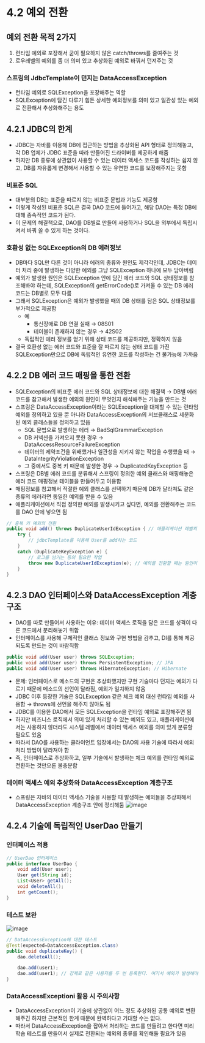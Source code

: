 4.2 예외 전환
=
## 예외 전환 목적 2가지
1. 런타임 예외로 포장해서 굳이 필요하지 않은 catch/throws를 줄여주는 것
2. 로우레벨의 예외를 좀 더 의미 있고 추상화된 예외로 바꿔서 던져주는 것

### 스프링의 JdbcTemplate이 던지는 DataAccessException
- 런타임 예외로 SQLException을 포장해주는 역할
- SQLException에 담긴 다루기 힘든 상세한 예외정보를 의미 있고 일관성 있는 예외로 전환해서 추상화해주는 용도

## 4.2.1 JDBC의 한계
- JDBC는 자바를 이용해 DB에 접근하는 방법을 추상화된 API 형태로 정의해놓고, 각 DB 업체가 JDBC 표준을 따라 만들어진 드라이버를 제공하게 해줌
- 하지만 DB 종류에 상관없이 사용할 수 있는 데이터 액세스 코드를 작성하는 쉽지 않고, DB를 자유롭게 변경해서 사용할 수 있는 유연한 코드를 보장해주지는 못함

### 비표준 SQL
- 대부분의 DB는 표준을 따르지 않는 비표준 문법과 기능도 제공함
- 이렇게 작성된 비표준 SQL은 결국 DAO 코드에 들어가고, 해당 DAO는 특정 DB에 대해 종속적인 코드가 된다.
- 이 문제의 해결책으로, DAO를 DB별로 만들어 사용하거나 SQL을 외부에서 독립시켜서 바꿔 쓸 수 있게 하는 것이다.

### 호환성 없는 SQLException의 DB 에러정보
- DB마다 SQL만 다른 것이 아니라 에러의 종류와 원인도 제각각인데, JDBC는 데이터 처리 중에 발생하는 다양한 예외를 그냥 SQLException 하나에 모두 담아버림
- 예외가 발생한 원인은 SQLException 안에 담긴 에러 코드와 SQL 상태정보를 참조해봐야 하는데, SQLException의 getErrorCode()로 가져올 수 있는 DB 에러 코드는 DB별로 모두 다름
- 그래서 SQLException은 예외가 발생했을 때의 DB 상태를 담은 SQL 상태정보를 부가적으로 제공함
  - 예
    - 통신장애로 DB 연결 실패 &rarr; 08S01
    - 테이블이 존재하지 않는 경우 &rarr; 42S02
  - 독립적인 에러 정보를 얻기 위해 상태 코드를 제공하지만, 정확하지 않음
- 결국 호환성 없는 에러 코드와 표준을 잘 따르지 않는 상태 코드를 가진 SQLException만으로 DB에 독립적인 유연한 코드를 작성하는 건 불가능에 가까움

## 4.2.2 DB 에러 코드 매핑을 통한 전환
- SQLException의 비표준 에러 코드와 SQL 상태정보에 대한 해결책 &rarr; DB별 에러 코드를 참고해서 발생한 예외의 원인이 무엇인지 해석해주는 기능을 만드는 것
- 스프링은 DataAccessException이라는 SQLException을 대체할 수 있는 런타임 예외를 정의하고 있을 뿐 아니라 DataAccessException의 서브클래스로 세분화된 예외 클래스들을 정의하고 있음
  - SQL 문법으로 발생하는 에러 &rarr; BadSqlGrammarException
  - DB 커넥션을 가져오지 못한 경우 &rarr; DataAccessResourceFailureException
  - 데이터의 제약조건을 위배했거나 일관성을 지키지 않는 작업을 수행했을 때 &rarr; DataIntegrityViolationException
  - 그 중에서도 중복 키 때문에 발생한 경우 &rarr; DuplicatedKeyException 등
- 스프링은 DB별 에러 코드를 분류해서 스프링이 정의한 예외 클래스와 매핑해놓은 에러 코드 매핑정보 테이블을 만들어두고 이용함
- 매핑정보를 참고해서 적절한 예외 클래스를 선택하기 때문에 DB가 달라져도 같은 종류의 에러라면 동일한 예외를 받을 수 있음
- 애플리케이션에서 직접 정의한 예외를 발생시키고 싶다면, 예외를 전환해주는 코드를 DAO 안에 넣으면 됨

```java
// 중복 키 예외의 전환
public void add() throws DuplicateUserIdException { // 애플리케이션 레벨의 체크 예외
    try {
        // jdbcTemplate를 이용해 User를 add하는 코드
    }
    catch (DuplicateKeyException e) {
        // 로그를 남기는 등의 필요한 작업
        throw new DuplicateUserIdException(e); // 예외를 전환할 때는 원인이 되는 예외를 중첩하는 것이 좋음
    }
}
```

## 4.2.3 DAO 인터페이스와 DataAccessException 계층구조
- DAO를 따로 만들어서 사용하는 이유: 데이터 액세스 로직을 담은 코드를 성격이 다른 코드에서 분리해놓기 위함
- 인터페이스를 사용해 구체적인 클래스 정보와 구현 방법을 감추고, DI를 통해 제공되도록 만드는 것이 바람직함
```java
public void add(User user) throws SQLException;
public void add(User user) throws PersistentException; // JPA 
public void add(User user) throws HibernateException; // Hibernate
```
- 문제: 인터페이스로 메소드의 구현은 추상화했지만 구현 기술마다 던지는 예외가 다르기 때문에 메소드의 선언이 달라짐, 예외가 일치하지 않음
- JDBC 이후 등장한 기술은 SQLException 같은 체크 예외 대신 런타임 예외를 사용함 &rarr; throws에 선언을 해주지 않아도 됨
- JDBC를 이용한 DAO에서 모든 SQLException을 런타임 예외로 포장해주면 됨
- 하지만 비즈니스 로직에서 의미 있게 처리할 수 있는 예외도 있고, 애플리케이션에서는 사용하지 않더라도 시스템 레벨에서 데이터 액세스 예외를 의미 있게 분류할 필요도 있음
- 따라서 DAO를 사용하는 클라이언트 입장에서는 DAO의 사용 기술에 따라서 예외 처리 방법이 달라져야 함
- 즉, 인터페이스로 추상화하고, 일부 기술에서 발생하는 체크 예외를 런타임 예외로 전환하는 것만으론 불충분함

### 데이터 액세스 예외 추상화와 DataAccessException 계층구조
- 스프링은 자바의 데이터 액세스 기술을 사용할 때 발생하는 예외들을 추상화해서 DataAccessException 계층구조 안에 정리해둠
![image](https://github.com/user-attachments/assets/16d77af8-90f3-49b3-9a70-e2b51061b500)

## 4.2.4 기술에 독립적인 UserDao  만들기
### 인터페이스 적용
```java
// UserDao 인터페이스
public interface UserDao {
    void add(User user);
    User get(String id);
    List<User> getAll();
    void deleteAll();
    int getCount();
}
```
### 테스트 보완
![image](https://github.com/user-attachments/assets/3f209112-762a-4572-aaf8-99172b515537)

```java
// DataAccessException에 대한 테스트
@Test(expected=DataAccessException.class)
public void duplicateKey() {
    dao.deleteAll();

    dao.add(user1);
    dao.add(user1); // 강제로 같은 사용자를 두 번 등록한다. 여기서 예외가 발생해야 함.
}
```

### DataAccessExceptioni 활용 시 주의사항
- DataAccessException이 기술에 상관없이 어느 정도 추상화된 공통 예외로 변환해주긴 하지만 근본적인 한계 때문에 완벽하다고 기대할 수는 없다.
- 따라서 DataAccessException을 잡아서 처리하는 코드를 만들려고 한다면 미리 학습 테스트를 만들어서 실제로 전환되는 예외의 종류를 확인해둘 필요가 있음